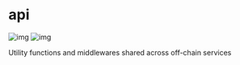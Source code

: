 # api
![img](https://img.shields.io/github/go-mod/go-version/TessorNetwork/go-api) ![img](https://img.shields.io/github/v/tag/TessorNetwork/go-api?label=version)

Utility functions and middlewares shared across off-chain services
